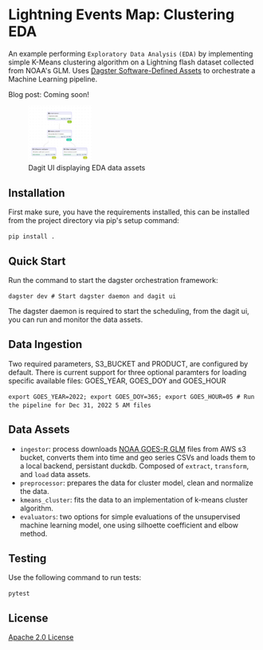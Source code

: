 # Lightning Events Map: Clustering EDA

An example performing `Exploratory Data Analysis` `(EDA)` by implementing simple K-Means clustering algorithm on a Lightning flash dataset collected from NOAA's GLM.
Uses [Dagster Software-Defined Assets](https://docs.dagster.io/concepts/assets/software-defined-assets) to orchestrate a Machine Learning pipeline.

Blog post: Coming soon!

<p align="center">
<figure>
<img width="30%" src="screenshot/pipeline/eda_sda_pipe.png">
<figcaption>Dagit UI displaying EDA data assets</figcaption>
</figure>
</p>

## Installation

First make sure, you have the requirements installed, this can be installed from the project directory via pip's setup command:

`pip install .`

## Quick Start

Run the command to start the dagster orchestration framework: 

`dagster dev # Start dagster daemon and dagit ui`

The dagster daemon is required to start the scheduling, from the dagit ui, you can run and monitor the data assets.

## Data Ingestion

Two required parameters, S3_BUCKET and PRODUCT, are configured by default. There is current support for three optional paramters for loading specific available files: GOES_YEAR, GOES_DOY and GOES_HOUR

`export GOES_YEAR=2022; export GOES_DOY=365; export GOES_HOUR=05 # Run the pipeline for Dec 31, 2022 5 AM files`

## Data Assets

+ `ingestor`: process downloads [NOAA GOES-R GLM](https://www.goes-r.gov/spacesegment/glm.html) files from AWS s3 bucket, converts them into time and geo series CSVs and loads them to a local backend, persistant duckdb. Composed of `extract`, `transform`, and `load` data assets.
+ `preprocessor`: prepares the data for cluster model, clean and normalize the data.
+ `kmeans_cluster`: fits the data to an implementation of k-means cluster algorithm.
+ `evaluators`: two options for simple evaluations of the unsupervised machine learning model, one using silhoette coefficient and elbow method.


## Testing

Use the following command to run tests:

`pytest`

## License

[Apache 2.0 License](LICENSE)